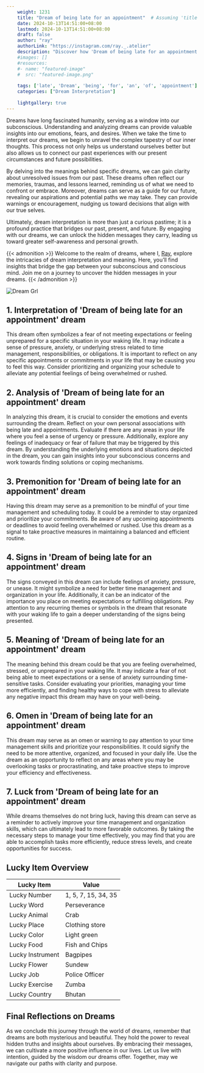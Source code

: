 ```yaml
---
    weight: 1231
    title: "Dream of being late for an appointment"  # Assuming 'title' column exists
    date: 2024-10-13T14:51:00+08:00
    lastmod: 2024-10-13T14:51:00+08:00
    draft: false
    author: "ray"
    authorLink: "https://instagram.com/ray._.atelier"
    description: "Discover how 'Dream of being late for an appointment' can interpret your future and uncover its significant meanings in your life."
    #images: []
    #resources:
    #- name: "featured-image"
    #  src: "featured-image.png"
    
    tags: ['late', 'Dream', 'being', 'for', 'an', 'of', 'appointment']
    categories: ["Dream Interpretation"]
    
    lightgallery: true
---
```

    
Dreams have long fascinated humanity, serving as a window into our subconscious. Understanding and analyzing dreams can provide valuable insights into our emotions, fears, and desires. When we take the time to interpret our dreams, we begin to unravel the complex tapestry of our inner thoughts. This process not only helps us understand ourselves better but also allows us to connect our past experiences with our present circumstances and future possibilities.

By delving into the meanings behind specific dreams, we can gain clarity about unresolved issues from our past. These dreams often reflect our memories, traumas, and lessons learned, reminding us of what we need to confront or embrace. Moreover, dreams can serve as a guide for our future, revealing our aspirations and potential paths we may take. They can provide warnings or encouragement, nudging us toward decisions that align with our true selves.

Ultimately, dream interpretation is more than just a curious pastime; it is a profound practice that bridges our past, present, and future. By engaging with our dreams, we can unlock the hidden messages they carry, leading us toward greater self-awareness and personal growth.

{{< admonition >}}
Welcome to the realm of dreams, where I, [Ray](https://instagram.com/ray._.atelier), explore the intricacies of dream interpretation and meaning. Here, you’ll find insights that bridge the gap between your subconscious and conscious mind. Join me on a journey to uncover the hidden messages in your dreams.
{{< /admonition >}}

![Dream Grl](https://cdn.pixabay.com/photo/2017/11/02/03/35/gothic-2910057_1280.jpg "Dream Grl")

## 1. Interpretation of 'Dream of being late for an appointment' dream
 This dream often symbolizes a fear of not meeting expectations or feeling unprepared for a specific situation in your waking life. It may indicate a sense of pressure, anxiety, or underlying stress related to time management, responsibilities, or obligations. It is important to reflect on any specific appointments or commitments in your life that may be causing you to feel this way. Consider prioritizing and organizing your schedule to alleviate any potential feelings of being overwhelmed or rushed.

## 2. Analysis of 'Dream of being late for an appointment' dream
 In analyzing this dream, it is crucial to consider the emotions and events surrounding the dream. Reflect on your own personal associations with being late and appointments. Evaluate if there are any areas in your life where you feel a sense of urgency or pressure. Additionally, explore any feelings of inadequacy or fear of failure that may be triggered by this dream. By understanding the underlying emotions and situations depicted in the dream, you can gain insights into your subconscious concerns and work towards finding solutions or coping mechanisms.

## 3. Premonition for 'Dream of being late for an appointment' dream
 Having this dream may serve as a premonition to be mindful of your time management and scheduling today. It could be a reminder to stay organized and prioritize your commitments. Be aware of any upcoming appointments or deadlines to avoid feeling overwhelmed or rushed. Use this dream as a signal to take proactive measures in maintaining a balanced and efficient routine.

## 4. Signs in 'Dream of being late for an appointment' dream
 The signs conveyed in this dream can include feelings of anxiety, pressure, or unease. It might symbolize a need for better time management and organization in your life. Additionally, it can be an indicator of the importance you place on meeting expectations or fulfilling obligations. Pay attention to any recurring themes or symbols in the dream that resonate with your waking life to gain a deeper understanding of the signs being presented.

## 5. Meaning of 'Dream of being late for an appointment' dream
 The meaning behind this dream could be that you are feeling overwhelmed, stressed, or unprepared in your waking life. It may indicate a fear of not being able to meet expectations or a sense of anxiety surrounding time-sensitive tasks. Consider evaluating your priorities, managing your time more efficiently, and finding healthy ways to cope with stress to alleviate any negative impact this dream may have on your well-being.

## 6. Omen in 'Dream of being late for an appointment' dream
 This dream may serve as an omen or warning to pay attention to your time management skills and prioritize your responsibilities. It could signify the need to be more attentive, organized, and focused in your daily life. Use the dream as an opportunity to reflect on any areas where you may be overlooking tasks or procrastinating, and take proactive steps to improve your efficiency and effectiveness.

## 7. Luck from 'Dream of being late for an appointment' dream
 While dreams themselves do not bring luck, having this dream can serve as a reminder to actively improve your time management and organization skills, which can ultimately lead to more favorable outcomes. By taking the necessary steps to manage your time effectively, you may find that you are able to accomplish tasks more efficiently, reduce stress levels, and create opportunities for success.

## Lucky Item Overview
| Lucky Item          | Value              |
|---------------|--------------------|
| Lucky Number        | 1, 5, 7, 15, 34, 35  |
| Lucky Word          | Perseverance |
| Lucky Animal        | Crab |
| Lucky Place         | Clothing store     |
| Lucky Color         | Light green     |
| Lucky Food          | Fish and Chips      |
| Lucky Instrument    | Bagpipes |
| Lucky Flower        | Sundew    |
| Lucky Job           | Police Officer       |
| Lucky Exercise      | Zumba  |
| Lucky Country       | Bhutan    |


##  Final Reflections on Dreams

As we conclude this journey through the world of dreams, remember that dreams are both mysterious and beautiful. They hold the power to reveal hidden truths and insights about ourselves. By embracing their messages, we can cultivate a more positive influence in our lives. Let us live with intention, guided by the wisdom our dreams offer. Together, may we navigate our paths with clarity and purpose.
